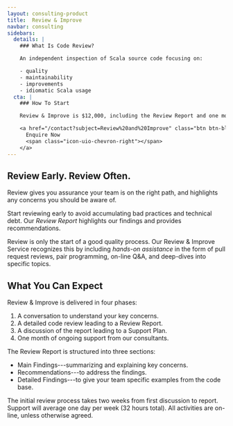 ```yaml
---
layout: consulting-product
title:  Review & Improve
navbar: consulting
sidebars:
  details: |
    ### What Is Code Review?

    An independent inspection of Scala source code focusing on:

    - quality
    - maintainability
    - improvements
    - idiomatic Scala usage
  cta: |
    ### How To Start

    Review & Improve is $12,000, including the Review Report and one month of support.

    <a href="/contact?subject=Review%20and%20Improve" class="btn btn-block btn-primary">
      Enquire Now
      <span class="icon-uio-chevron-right"></span>
    </a>
---
```


## Review Early. Review Often.

Review gives you assurance your team is on the right path, and highlights any concerns you should be aware of.

Start reviewing early to avoid accumulating bad practices and technical debt. Our *Review Report* highlights our findings and provides recommendations.

Review is only the start of a good quality process. Our Review & Improve Service recognizes this by including *hands-on assistance* in the form of pull request reviews, pair programming, on-line Q&A, and deep-dives into specific topics.

## What You Can Expect

Review & Improve is delivered in four phases:

1. A conversation to understand your key concerns.
2. A detailed code review leading to a Review Report.
3. A discussion of the report leading to a Support Plan.
4. One month of ongoing support from our consultants.

The Review Report is structured into three sections:

- Main Findings---summarizing and explaining key concerns.
- Recommendations---to address the findings.
- Detailed Findings---to give your team specific examples from the code base.

The initial review process takes two weeks from first discussion to report. Support will average one day per week (32 hours total). All activities are on-line, unless otherwise agreed.
